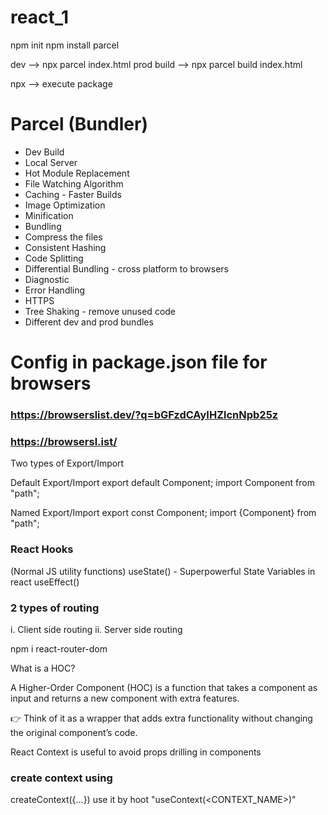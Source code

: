 # react_1
npm init
npm install parcel

dev --> npx parcel index.html
prod build --> npx parcel build index.html

npx --> execute package

# Parcel  (Bundler)
- Dev Build
- Local Server
- Hot Module Replacement
- File Watching Algorithm
- Caching - Faster Builds
- Image Optimization
- Minification
- Bundling
- Compress the files
- Consistent Hashing
- Code Splitting
- Differential Bundling - cross platform to browsers
- Diagnostic
- Error Handling
- HTTPS
- Tree Shaking - remove unused code
- Different dev and prod bundles


# Config in package.json file for browsers
### https://browserslist.dev/?q=bGFzdCAyIHZlcnNpb25z
### https://browsersl.ist/


Two types of Export/Import

Default Export/Import
export default Component; 
import Component from "path";

Named Export/Import
export const Component; 
import {Component} from "path";

### React Hooks
(Normal JS utility functions)
useState() - Superpowerful State Variables in react
useEffect()

### 2 types of routing
i. Client side routing
ii. Server side routing

npm i react-router-dom

What is a HOC?

A Higher-Order Component (HOC) is a function that takes a component as input and returns a new component with extra features.

👉 Think of it as a wrapper that adds extra functionality without changing the original component’s code.


React Context is useful to avoid props drilling in components

### create context using
createContext({...})
use it by hoot "useContext(<CONTEXT_NAME>)"